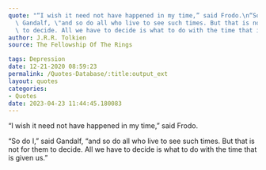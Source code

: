 ```yaml
---
quote: "“I wish it need not have happened in my time,” said Frodo.\n“So do I,” said\
  \ Gandalf, \"and so do all who live to see such times. But that is not for them\
  \ to decide. All we have to decide is what to do with the time that is given us.”"
author: J.R.R. Tolkien
source: The Fellowship Of The Rings

tags: Depression
date: 12-21-2020 08:59:23
permalink: /Quotes-Database/:title:output_ext
layout: quotes
categories:
- Quotes
date: 2023-04-23 11:44:45.180083
---
```

“I wish it need not have happened in my time,” said Frodo.

“So do I,” said Gandalf, “and so do all who live to see such times. But that is not for them to decide. All we have to decide is what to do with the time that is given us.”